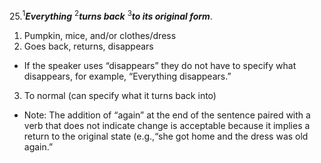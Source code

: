 25.<sup>1</sup>***Everything*** <sup>2</sup>***turns back*** <sup>3</sup>***to its original form***.
1. Pumpkin, mice, and/or clothes/dress
2. Goes back, returns, disappears
  - If the speaker uses “disappears” they do not have to specify what disappears, for example, “Everything disappears.”
3. To normal (can specify what it turns back into)

- Note: The addition of “again” at the end of the sentence paired with a verb that does not indicate change is acceptable because it implies a return to the original state (e.g.,“she got home and the dress was old again.”
